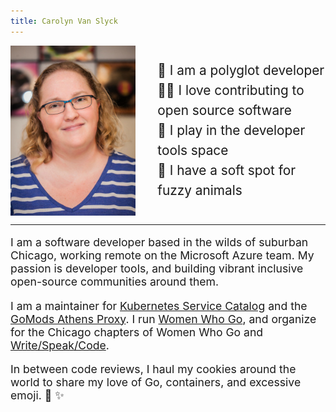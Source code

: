 ```yaml
---
title: Carolyn Van Slyck
---
```


<div style="display:flex; justify-content:center; align-items:center;">

  <img src="/images/carolynvs.small.jpg" class="borderless" alt="photo of carolyn" width="200px"/>

  <ul style="list-style-type:none; font-size: 1.3rem; line-height: 2rem;">
      <li>🦄 I am a polyglot developer</li>
      <li>👨‍🚒 I love contributing to open source software</li>
      <li>🐳 I play in the developer tools space</li>
      <li>🦁 I have a soft spot for fuzzy animals</li>
  </ul>
</div>

<hr />

<p style="font-size: 1.1rem;">
  I am a software developer based in the wilds of suburban Chicago, working
  remote on the Microsoft Azure team. My passion is developer tools, and building vibrant
  inclusive open-source communities around them.
<p style="font-size: 1.1rem;">
  I am a maintainer for
  <a href="https://svc-cat.io">Kubernetes Service Catalog</a> and the
  <a href="https://docs.gomods.io">GoMods Athens Proxy</a>. I run
  <a href="https://womenwhogo.org">Women Who Go</a>,
  and organize for the Chicago chapters of Women Who Go and
  <a href="http://writespeakcode.com">Write/Speak/Code</a>.
</p>
<p style="font-size: 1.1rem;">
  In between code reviews, I haul my cookies around the world to share my
  love of Go, containers, and excessive emoji. 🌈 ✨
</p>

<div id="social-media">
    <a href="https://github.com/carolynvs" class="fa fa-github fa-2x" title="GitHub"></a>
    <a href="https://www.linkedin.com/in/vanslyck" class="fa fa-linkedin fa-2x" title="LinkedIn"></a>
    <a href="https://twitter.com/carolynvs" class="fa fa-twitter fa-2x" title="Twitter"></a>
</div>
